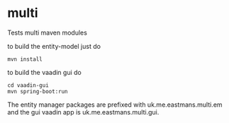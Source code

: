 # multi
Tests multi maven modules

to build the entity-model just do 
~~~
mvn install
~~~

to build the vaadin gui do
~~~
cd vaadin-gui
mvn spring-boot:run
~~~

The entity manager packages are prefixed with uk.me.eastmans.multi.em
and the gui vaadin app is uk.me.eastmans.multi.gui.



